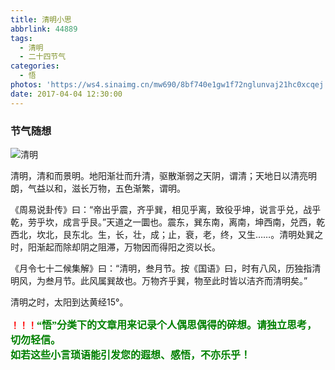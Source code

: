 ```yaml
---
title: 清明小思
abbrlink: 44889
tags:
  - 清明
  - 二十四节气
categories:
  - 悟
photos: 'https://ws4.sinaimg.cn/mw690/8bf740e1gw1f72nglunvaj21hc0xcqej.jpg'
date: 2017-04-04 12:30:00
---
```

### 节气随想

![清明](https://ws4.sinaimg.cn/mw690/8bf740e1gw1f72nglunvaj21hc0xcqej.jpg)

清明，清和而景明。地阳渐壮而升清，驱散渐弱之天阴，谓清；天地日以清亮明朗，气益以和，滋长万物，五色渐繁，谓明。  

《周易说卦传》曰：“帝出乎震，齐乎巽，相见乎离，致役乎坤，说言乎兑，战乎乾，劳乎坎，成言乎艮。”天道之一圜也。震东，巽东南，离南，坤西南，兑西，乾西北，坎北，艮东北。生，长，壮，成；止，衰，老，终，又生……。清明处巽之时，阳渐起而除却阴之阻滞，万物因而得阳之资以长。  

《月令七十二候集解》曰：“清明，叁月节。按《国语》曰，时有八风，历独指清明风，为叁月节。此风属巽故也。万物齐乎巽，物至此时皆以洁齐而清明矣。”  

清明之时，太阳到达黄经15°。  


**<font color=red>！！！</font><font color=green face=微软雅黑 size=3>“悟”分类下的文章用来记录个人偶思偶得的碎想。请独立思考，切勿轻信。  
如若这些小言琐语能引发您的遐想、感悟，不亦乐乎！</font>**